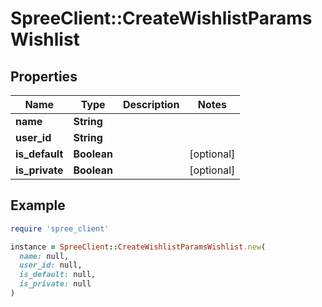 # SpreeClient::CreateWishlistParamsWishlist

## Properties

| Name | Type | Description | Notes |
| ---- | ---- | ----------- | ----- |
| **name** | **String** |  |  |
| **user_id** | **String** |  |  |
| **is_default** | **Boolean** |  | [optional] |
| **is_private** | **Boolean** |  | [optional] |

## Example

```ruby
require 'spree_client'

instance = SpreeClient::CreateWishlistParamsWishlist.new(
  name: null,
  user_id: null,
  is_default: null,
  is_private: null
)
```

